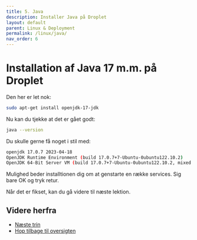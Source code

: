 ```yaml
---
title: 5. Java
description: Installer Java på Droplet
layout: default
parent: Linux & Deployment
permalink: /linux/java/
nav_order: 6
---
```


# Installation af Java 17 m.m. på Droplet

Den her er let nok:

```bash
sudo apt-get install openjdk-17-jdk
```

Nu kan du tjekke at det er gået godt:

```bash
java --version
```

Du skulle gerne få noget i stil med:

```bash
openjdk 17.0.7 2023-04-18
OpenJDK Runtime Environment (build 17.0.7+7-Ubuntu-0ubuntu122.10.2)
OpenJDK 64-Bit Server VM (build 17.0.7+7-Ubuntu-0ubuntu122.10.2, mixed mode, sharing)
```

Mulighed beder installtionen dig om at genstarte en række services. Sig bare OK og tryk retur.

Når det er fikset, kan du gå videre til næste lektion.

## Videre herfra

- [Næste trin](./postgres_setup.md)
- [Hop tilbage til oversigten](./README.md)
